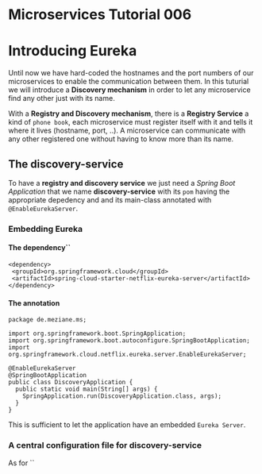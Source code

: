 # Microservices Tutorial 006
# Introducing Eureka 
Until now we have hard-coded the hostnames and the port numbers of our microservices to enable the communication between them.
In this tuturial we will introduce a **Discovery mechanism** in order to let any microservice find any other just with its name.

With a **Registry and Discovery mechanism**, there is a **Registry Service** a kind of `phone book`, each microservice must register itself with it and tells it where it lives (hostname, port, ..). 
A microservice can communicate with any other registered one without having to know more than its name. 

## The discovery-service
To have a **registry  and discovery service** we just need a *Spring Boot Application* that we name **discovery-service** with its `pom` having the appropriate depedency and and its main-class annotated with `@EnableEurekaServer`.
### Embedding Eureka

#### The dependency``

 ```
<dependency>
  <groupId>org.springframework.cloud</groupId>
  <artifactId>spring-cloud-starter-netflix-eureka-server</artifactId>
</dependency>
```
#### The annotation
```
package de.meziane.ms;

import org.springframework.boot.SpringApplication;
import org.springframework.boot.autoconfigure.SpringBootApplication;
import org.springframework.cloud.netflix.eureka.server.EnableEurekaServer;

@EnableEurekaServer
@SpringBootApplication
public class DiscoveryApplication {
  public static void main(String[] args) {
    SpringApplication.run(DiscoveryApplication.class, args);
  }
}
```
This is sufficient to let the application have an embedded `Eureka Server`. 
 ###  A central configuration file for discovery-service
 As for 
 ``
<!--stackedit_data:
eyJoaXN0b3J5IjpbLTY4NzQ0NzUwMywtMTM1ODcwNDYyNSwtMT
cyNDU0Mzk0OSwtNjYyMTQyNDM3LDcyNjkzMzYwNCwtMTY3MDgy
MTQ0MywxNTI0MDk3MywtMTEyOTc3NDM0NywzMjcxNjYwNTIsLT
I1MDA4NTk1NSw4NDk3ODcyMCwtMTQ1NzY0OTYyOV19
-->